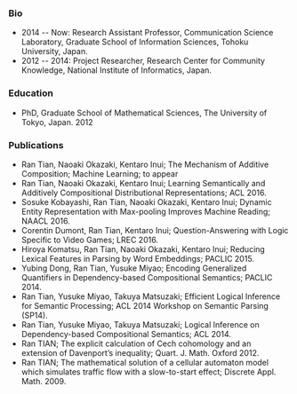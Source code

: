 ### Bio
* 2014 -- Now: Research Assistant Professor, Communication Science Laboratory, Graduate School of Information Sciences, Tohoku University, Japan. 
* 2012 -- 2014: Project Researcher, Research Center for Community Knowledge, National Institute of Informatics, Japan. 

### Education
* PhD, Graduate School of Mathematical Sciences, The University of Tokyo, Japan. 2012

### Publications
* Ran Tian, Naoaki Okazaki, Kentaro Inui; The Mechanism of Additive Composition; Machine Learning; to appear
* Ran Tian, Naoaki Okazaki, Kentaro Inui; Learning Semantically and Additively Compositional Distributional Representations; ACL 2016.
* Sosuke Kobayashi, Ran Tian, Naoaki Okazaki, Kentaro Inui; Dynamic Entity Representation with Max-pooling Improves Machine Reading; NAACL 2016.
* Corentin Dumont, Ran Tian, Kentaro Inui; Question-Answering with Logic Specific to Video Games; LREC 2016.
* Hiroya Komatsu, Ran Tian, Naoaki Okazaki, Kentaro Inui; Reducing Lexical Features in Parsing by Word Embeddings; PACLIC 2015.
* Yubing Dong, Ran Tian, Yusuke Miyao; Encoding Generalized Quantifiers in Dependency-based Compositional Semantics; PACLIC 2014.
* Ran Tian, Yusuke Miyao,  Takuya Matsuzaki; Efficient Logical Inference for Semantic Processing; ACL 2014 Workshop on Semantic Parsing (SP14).
* Ran Tian, Yusuke Miyao, Takuya Matsuzaki; Logical Inference on Dependency-based Compositional Semantics; ACL 2014.
* Ran TIAN; The explicit calculation of Cech cohomology and an extension of Davenport’s inequality; Quart. J. Math. Oxford  2012.
* Ran TIAN; The mathematical solution of a cellular automaton model which simulates traffic flow with a slow-to-start effect; Discrete Appl. Math. 2009.
